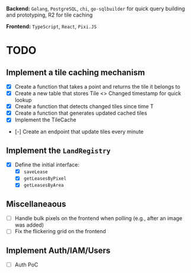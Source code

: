 **Backend:** `Golang`, `PostgreSQL`, `chi`, `go-sqlbuilder` for quick query building and prototyping, R2 for tile caching

**Frontend:** `TypeScript`, `React`, `Pixi.JS`

# TODO

## Implement a tile caching mechanism
- [X] Create a function that takes a point and returns the tile it belongs to
- [X] Create a new table that stores Tile <> Changed timestamp for quick lookup
- [X] Create a function that detects changed tiles since time T
- [X] Create a function that generates updated cached tiles
- [X] Implement the TileCache
- [-] Create an endpoint that update tiles every minute

## Implement the `LandRegistry`
- [X] Define the initial interface:
  - [X] `saveLease`
  - [X] `getLeasesByPixel`
  - [X] `getLeasesByArea`

## Miscellaneaous

- [ ] Handle bulk pixels on the frontend when polling (e.g., after an image was added)
- [ ] Fix the flickering grid on the frontend

## Implement Auth/IAM/Users

- [ ] Auth PoC

